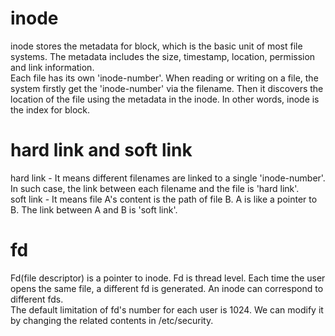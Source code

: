 # inode #
inode stores the metadata for block, which is the basic unit of most file systems. The metadata includes the size, timestamp, location, permission and link information.  
Each file has its own 'inode-number'. When reading or writing on a file, the system firstly get the 'inode-number' via the filename. 
Then it discovers the location of the file using the metadata in the inode.
In other words, inode is the index for block. 

# hard link and soft link #
hard link - It means different filenames are linked to a single 'inode-number'. In such case, the link between each filename and the file is 'hard link'.  
soft link - It means file A's content is the path of file B. A is like a pointer to B. The link between A and B is 'soft link'.

# fd #
Fd(file descriptor) is a pointer to inode. Fd is thread level. Each time the user opens the same file, a different fd is generated. An inode can correspond to different fds.  
The default limitation of fd's number for each user is 1024. We can modify it by changing the related contents in /etc/security.
